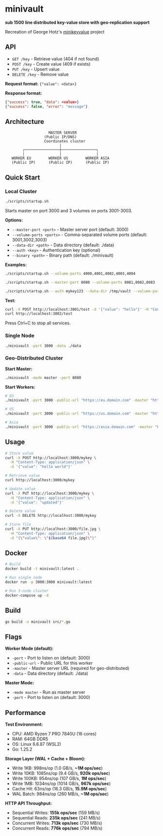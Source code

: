 # minivault

**sub 1500 line distributed key-value store with geo-replication support**

Recreation of George Hotz's [minikeyvalue](https://github.com/geohot/minikeyvalue) project

## API

- `GET /key` - Retrieve value (404 if not found)
- `POST /key` - Create value (409 if exists)
- `PUT /key` - Upsert value
- `DELETE /key` - Remove value

**Request format:** `{"value": <data>}`

**Response format:**
```json
{"success": true, "data": <value>}
{"success": false, "error": "message"}
```

## Architecture

```
                    MASTER SERVER
                  (Public IP/DNS)
                  Coordinates cluster
                         |
        ┌────────────────┼────────────────┐
        |                |                |
   WORKER EU        WORKER US        WORKER ASIA
   (Public IP)      (Public IP)      (Public IP)
```


## Quick Start

### Local Cluster

```bash
./scripts/startup.sh
```

Starts master on port 3000 and 3 volumes on ports 3001-3003.

**Options:**
- `--master-port <port>` - Master server port (default: 3000)
- `--volume-ports <ports>` - Comma-separated volume ports (default: 3001,3002,3003)
- `--data-dir <path>` - Data directory (default: ./data)
- `--auth <key>` - Authentication key (optional)
- `--binary <path>` - Binary path (default: ./minivault)

**Examples:**
```bash
./scripts/startup.sh --volume-ports 4000,4001,4002,4003,4004

./scripts/startup.sh --master-port 8080 --volume-ports 8081,8082,8083

./scripts/startup.sh --auth mykey123 --data-dir /tmp/vault --volume-ports 5000,5001
```

**Test:**
```bash
curl -X POST http://localhost:3001/test -d '{"value": "hello"}' -H "Content-Type: application/json"
curl http://localhost:3002/test
```

Press Ctrl+C to stop all services.

### Single Node

```bash
./minivault -port 3000 -data ./data
```

### Geo-Distributed Cluster

**Start Master:**
```bash
./minivault -mode master -port 8080
```

**Start Workers:**
```bash
# EU
./minivault -port 3000 -public-url "https://eu.domain.com" -master "http://master:8080"

# US
./minivault -port 3000 -public-url "https://us.domain.com" -master "http://master:8080"

# Asia
./minivault -port 3000 -public-url "https://asia.domain.com" -master "http://master:8080"
```

## Usage

```bash
# Store value
curl -X POST http://localhost:3000/mykey \
  -H "Content-Type: application/json" \
  -d '{"value": "hello world"}'

# Retrieve value
curl http://localhost:3000/mykey

# Update value
curl -X PUT http://localhost:3000/mykey \
  -H "Content-Type: application/json" \
  -d '{"value": "updated"}'

# Delete value
curl -X DELETE http://localhost:3000/mykey

# Store file
curl -X PUT http://localhost:3000/file.jpg \
  -H "Content-Type: application/json" \
  -d "{\"value\": \"$(base64 file.jpg)\"}"
```

## Docker

```bash
# Build
docker build -t minivault:latest .

# Run single node
docker run -p 3000:3000 minivault:latest

# Run 3-node cluster
docker-compose up -d
```

## Build

```bash
go build -o minivault src/*.go
```

## Flags

**Worker Mode (default):**
- `-port` - Port to listen on (default: 3000)
- `-public-url` - Public URL for this worker
- `-master` - Master server URL (required for geo-distributed)
- `-data` - Data directory (default: ./data)

**Master Mode:**
- `-mode master` - Run as master server
- `-port` - Port to listen on (default: 3000)

## Performance

**Test Environment:**
- CPU: AMD Ryzen 7 PRO 7840U (16 cores)
- RAM: 64GB DDR5
- OS: Linux 6.6.87 (WSL2)
- Go: 1.25.2

**Storage Layer (WAL + Cache + Bloom):**
- Write 1KB: 998ns/op (1.0 GB/s, **~1M ops/sec**)
- Write 10KB: 1085ns/op (9.4 GB/s, **920k ops/sec**)
- Write 100KB: 954ns/op (107 GB/s, **1M ops/sec**)
- Write 1MB: 1034ns/op (1014 GB/s, **967k ops/sec**)
- Cache Hit: 63ns/op (16.3 GB/s, **15.9M ops/sec**)
- WAL Batch: 984ns/op (260 MB/s, **~1M ops/sec**)

**HTTP API Throughput:**
- Sequential Writes: **155k ops/sec** (159 MB/s)
- Sequential Reads: **235k ops/sec** (241 MB/s)
- Concurrent Writes: **713k ops/sec** (730 MB/s)
- Concurrent Reads: **776k ops/sec** (794 MB/s)


